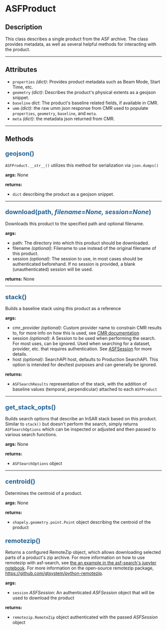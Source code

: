 # ASFProduct

## Description

This class describes a single product from the ASF archive. The class provides metadata, as well as several helpful methods for interacting with the product.

***

## Attributes
- `properties` _(dict)_: Provides product metadata such as Beam Mode, Start Time, etc.
- `geometry` _(dict)_: Describes the product's physical extents as a geojson snippet.
- `baseline` _dict_: The product's baseline related fields, if available in CMR.
- `umm` _(dict)_: the raw umm json response from CMR used to populate `properties`, `geometry`, `baseline`, and `meta`.
- `meta` _(dict)_: the metadata json returned from CMR.
<!-- netrc
how to build netrc file, link
OR auth with these options instead -->

***

## Methods

### <span style="color: #236192; font-size: 20px;">geojson()</span>

`ASFProduct.__str__()` utilizes this method for serialization via `json.dumps()`

**args:**
None

**returns:**

- `dict` describing the product as a geojson snippet.

***

### <span style="color: #236192; font-size: 20px;">download(path, _filename=None, session=None_)</span>

Downloads this product to the specified path and optional filename.

**args:**

- path: The directory into which this product should be downloaded.
- filename _(optional)_: Filename to use instead of the original filename of this product.
- session _(optional)_: The session to use, in most cases should be authenticated beforehand. If no session is provided, a blank (unauthenticated) session will be used.

**returns:**
None

***

### <span style="color: #236192; font-size: 20px;">stack()</span>

Builds a baseline stack using this product as a reference

**args:**

- cmr_provider _(optional)_: Custom provider name to constrain CMR results to, for more info on how this is used, see [CMR documentation](https://cmr.earthdata.nasa.gov/search/site/docs/search/api.html#c-provider)
- session _(optional)_: A Session to be used when performing the search. For most uses, can be ignored. Used when searching for a dataset, provider, etc. that requires authentication. See [ASFSession](/asf_search/ASFSession) for more details.
- host _(optional)_: SearchAPI host, defaults to Production SearchAPI. This option is intended for dev/test purposes and can generally be ignored.

**returns:**

- ```ASFSearchResults``` representation of the stack, with the addition of baseline values (temporal, perpendicular) attached to each `ASFProduct`

***

### <span style="color: #236192; font-size: 20px;">get_stack_opts()</span>

Builds search options that describe an InSAR stack based on this product. Similar to `stack()` but doesn't perform the search, simply returns ```ASFSearchOptions``` which can be inspected or adjusted and then passed to various search functions.

**args:**
None

**returns:**

- ```ASFSearchOptions``` object

***

### <span style="color: #236192; font-size: 20px;">centroid()</span>

Determines the centroid of a product.

**args:**
None

**returns:**

- ```shapely.geometry.point.Point``` object describing the centroid of the product

<!-- Will have more than geojson export; add this when other output options available -->

### <span style="color: #236192; font-size: 20px;">remotezip()</span>

Returns a configured RemoteZip object, which allows downloading selected parts of a product's zip archive.
For more information on how to use remotezip with asf-search, see [the an example in the asf-search's jupyter notebook](https://github.com/asfadmin/Discovery-asf_search/blob/master/examples/5-Download.ipynb). For more information on the open-source remotezip package, https://github.com/gtsystem/python-remotezip.

**args:**
- `session` _ASFSession_: An authenticated _ASFSession_ object that will be used to download the product

**returns:**

- ```remotezip.RemoteZip``` object authenticated with the passed _ASFSession_ object
